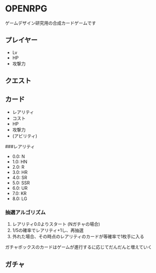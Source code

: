 # OPENRPG

ゲームデザイン研究用の合成カードゲームです

## プレイヤー
* Lv
* HP
* 攻撃力

## クエスト

## カード

* レアリティ
* コスト
* HP
* 攻撃力
* (アビリティ)

###レアリティ
* 0.0: N
* 1.0: HN
* 2.0: R
* 3.0: HR
* 4.0: SR
* 5.0: SSR
* 6.0: UR
* 7.0: KR
* 8.0: LG

### 抽選アルゴリズム
1. レアリティ0.0よりスタート (Nガチャの場合)
1. 1/5の確率でレアリティ+1し、再抽選
1. 外れた場合、その時点のレアリティのカードが等確率で1枚手に入る

ガチャボックスのカードはゲームが進行するに応じてだんだんと増えていく

## ガチャ
